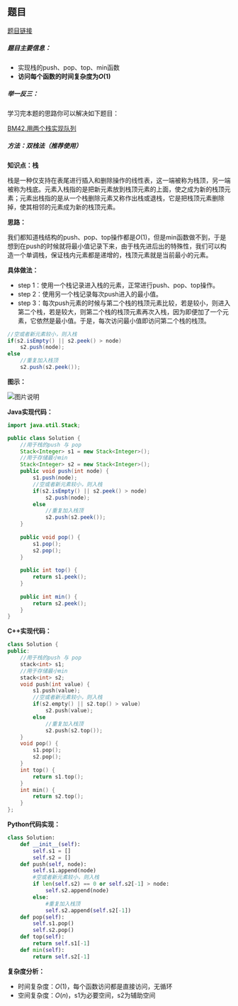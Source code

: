 ## 题目
[题目链接](https://www.nowcoder.com/practice/4c776177d2c04c2494f2555c9fcc1e49?tpId=295&tqId=23268&sourceUrl=/exam/oj&channenl=wgithub&fromPut=wgithub)

##### 题目主要信息：

- 实现栈的push、pop、top、min函数
- **访问每个函数的时间复杂度为$O(1)$**

##### 举一反三：

学习完本题的思路你可以解决如下题目：

[BM42.用两个栈实现队列](https://www.nowcoder.com/practice/54275ddae22f475981afa2244dd448c6?tpId=295&sfm=html&channel=nowcoder)

##### 方法：双栈法（推荐使用）

**知识点：栈**

栈是一种仅支持在表尾进行插入和删除操作的线性表，这一端被称为栈顶，另一端被称为栈底。元素入栈指的是把新元素放到栈顶元素的上面，使之成为新的栈顶元素；元素出栈指的是从一个栈删除元素又称作出栈或退栈，它是把栈顶元素删除掉，使其相邻的元素成为新的栈顶元素。

**思路：**

我们都知道栈结构的push、pop、top操作都是$O(1)$，但是min函数做不到，于是想到在push的时候就将最小值记录下来，由于栈先进后出的特殊性，我们可以构造一个单调栈，保证栈内元素都是递增的，栈顶元素就是当前最小的元素。

**具体做法：**

- step 1：使用一个栈记录进入栈的元素，正常进行push、pop、top操作。
- step 2：使用另一个栈记录每次push进入的最小值。
- step 3：每次push元素的时候与第二个栈的栈顶元素比较，若是较小，则进入第二个栈，若是较大，则第二个栈的栈顶元素再次入栈，因为即便加了一个元素，它依然是最小值。于是，每次访问最小值即访问第二个栈的栈顶。
```java
//空或者新元素较小，则入栈
if(s2.isEmpty() || s2.peek() > node)  
    s2.push(node);
else
    //重复加入栈顶
    s2.push(s2.peek());
```

**图示：**

![图片说明](https://uploadfiles.nowcoder.com/images/20210717/397721558_1626504307685/BF24FE790ACB10342DE5628AEC3283ED "图片标题") 

**Java实现代码：**
```java
import java.util.Stack;

public class Solution {
    //用于栈的push 与 pop
    Stack<Integer> s1 = new Stack<Integer>(); 
    //用于存储最小min
    Stack<Integer> s2 = new Stack<Integer>(); 
    public void push(int node) {
        s1.push(node);  
        //空或者新元素较小，则入栈
        if(s2.isEmpty() || s2.peek() > node)  
            s2.push(node);
        else
            //重复加入栈顶
            s2.push(s2.peek());  
    }
    
    public void pop() {
        s1.pop();
        s2.pop();
    }
    
    public int top() {
        return s1.peek();
    }
    
    public int min() {
        return s2.peek();
    }
}
```
**C++实现代码：**
```cpp
class Solution {
public:
    //用于栈的push 与 pop
    stack<int> s1;  
    //用于存储最小min
    stack<int> s2;  
    void push(int value) {
        s1.push(value);  
        //空或者新元素较小，则入栈
        if(s2.empty() || s2.top() > value)  
            s2.push(value);
        else
            //重复加入栈顶
            s2.push(s2.top());  
    }
    void pop() {
        s1.pop();
        s2.pop();
    }
    int top() {
        return s1.top();
    }
    int min() {
        return s2.top();
    }
};
```
**Python代码实现：**
```Python
class Solution:
    def __init__(self):
        self.s1 = []
        self.s2 = []
    def push(self, node):
        self.s1.append(node)  
        #空或者新元素较小，则入栈
        if len(self.s2) == 0 or self.s2[-1] > node:  
            self.s2.append(node)
        else:
            #重复加入栈顶
            self.s2.append(self.s2[-1])  
    def pop(self):
        self.s1.pop()
        self.s2.pop()
    def top(self):
        return self.s1[-1]
    def min(self):
        return self.s2[-1]
```

**复杂度分析：**
- 时间复杂度：$O(1)$，每个函数访问都是直接访问，无循环
- 空间复杂度：$O(n)$，s1为必要空间，s2为辅助空间